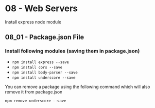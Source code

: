 08 - Web Servers
=================

Install express node module

08_01 - Package.json File
--------------------------

### Install following modules (saving them in package.json)

* `npm install express --save`
* `npm install cors --save`
* `npm install body-parser --save`
* `npm install underscore --save`

You can remove a package using the following command which will also remove it from package.json

`npm remove underscore --save`